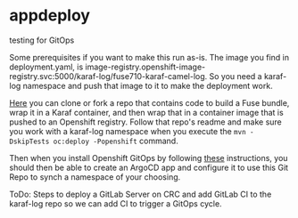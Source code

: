# appdeploy
testing for GitOps

Some prerequisites if you want to make this run as-is. The image you find in deployment.yaml, is image-registry.openshift-image-registry.svc:5000/karaf-log/fuse710-karaf-camel-log. So you need a karaf-log namespace and push that image to it to make the deployment work. 

[Here](https://image-registry.openshift-image-registry.svc:5000/karaf-log/fuse710-karaf-camel-log) you can clone or fork a repo that contains code to build a Fuse bundle, wrap it in a Karaf container, and then wrap that in a container image that is pushed to an Openshift registry. Follow that repo's readme and make sure you work with a karaf-log namespace when you execute the `mvn -DskipTests oc:deploy -Popenshift` command.

Then when you install Openshift GitOps by following [these](https://docs.openshift.com/container-platform/4.9/cicd/gitops/installing-openshift-gitops.html) instructions, you should then be able to create an ArgoCD app and configure it to use this Git Repo to synch a namespace of your choosing. 

ToDo: Steps to deploy a GitLab Server on CRC and add GitLab CI to the karaf-log repo so we can add CI to trigger a GitOps cycle.
